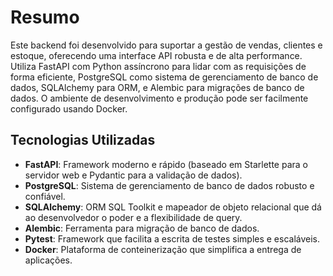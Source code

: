 # Resumo

Este backend foi desenvolvido para suportar a gestão de vendas, clientes e estoque, oferecendo uma interface API robusta e de alta performance. Utiliza FastAPI com Python assíncrono para lidar com as requisições de forma eficiente, PostgreSQL como sistema de gerenciamento de banco de dados, SQLAlchemy para ORM, e Alembic para migrações de banco de dados. O ambiente de desenvolvimento e produção pode ser facilmente configurado usando Docker.

## Tecnologias Utilizadas

- **FastAPI**: Framework moderno e rápido (baseado em Starlette para o servidor web e Pydantic para a validação de dados).
- **PostgreSQL**: Sistema de gerenciamento de banco de dados robusto e confiável.
- **SQLAlchemy**: ORM SQL Toolkit e mapeador de objeto relacional que dá ao desenvolvedor o poder e a flexibilidade de query.
- **Alembic**: Ferramenta para migração de banco de dados.
- **Pytest**: Framework que facilita a escrita de testes simples e escaláveis.
- **Docker**: Plataforma de conteinerização que simplifica a entrega de aplicações.